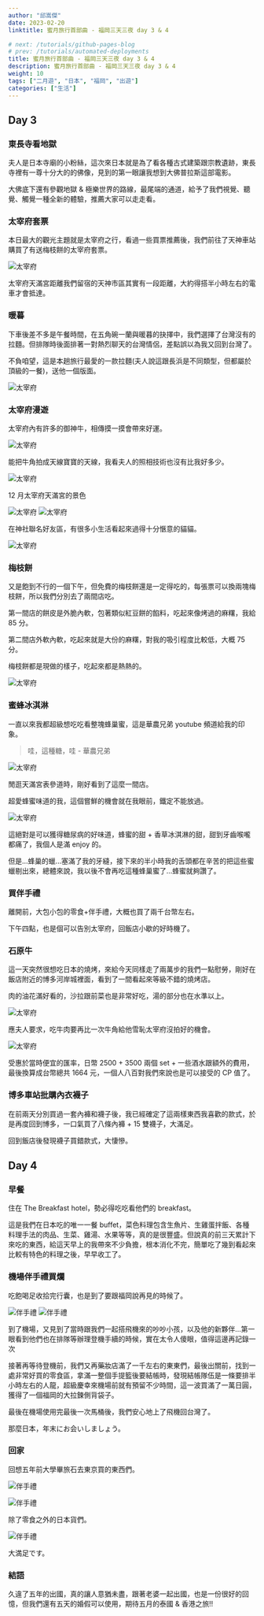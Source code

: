 ```yaml
---
author: "邱嵩傑"
date: 2023-02-20
linktitle: 蜜月旅行首部曲 - 福岡三天三夜 day 3 & 4

# next: /tutorials/github-pages-blog
# prev: /tutorials/automated-deployments
title: 蜜月旅行首部曲 - 福岡三天三夜 day 3 & 4
description: 蜜月旅行首部曲 - 福岡三天三夜 day 3 & 4
weight: 10
tags: ["二月遊", "日本", "福岡", "出遊"]
categories: ["生活"]
---
```


## Day 3

### 東長寺看地獄

夫人是日本寺廟的小粉絲，這次來日本就是為了看各種古式建築跟宗教遺跡，東長寺裡有一尊十分大的的佛像，見到的第一眼讓我想到大佛普拉斯這部電影。

大佛底下還有參觀地獄 & 極樂世界的路線，最尾端的通道，給予了我們視覺、聽覺、觸覺一種全新的體驗，推薦大家可以走走看。

### 太宰府套票

本日最大的觀光主題就是太宰府之行，看過一些買票推薦後，我們前往了天神車站購買了有送梅枝餅的太宰府套票。

![太宰府](https://fun-song-asset.s3.ap-northeast-1.amazonaws.com/20230218/52.jpg)

太宰府天滿宮距離我們留宿的天神市區其實有一段距離，大約得搭半小時左右的電車才會抵達。

### 暖暮

下車後差不多是午餐時間，在五角碗一蘭與暖暮的抉擇中，我們選擇了台灣沒有的拉麵。但排隊時後面排著一對熱烈聊天的台灣情侶，差點誤以為我又回到台灣了。

不負咱望，這是本趟旅行最愛的一款拉麵(夫人說這跟長浜是不同類型，但都屬於頂級的一餐)，送他一個版面。

![太宰府](https://fun-song-asset.s3.ap-northeast-1.amazonaws.com/20230218/12.jpg)

### 太宰府漫遊

太宰府內有許多的御神牛，相傳摸一摸會帶來好運。

![太宰府](https://fun-song-asset.s3.ap-northeast-1.amazonaws.com/20230218/34.jpg)

能把牛角拍成天線寶寶的天線，我看夫人的照相技術也沒有比我好多少。

![太宰府](https://fun-song-asset.s3.ap-northeast-1.amazonaws.com/20230218/35.jpg)

12 月太宰府天滿宮的景色

![太宰府](https://fun-song-asset.s3.ap-northeast-1.amazonaws.com/20230218/14.jpg)
![太宰府](https://fun-song-asset.s3.ap-northeast-1.amazonaws.com/20230218/16.jpg)

在神社聯名好友區，有很多小生活看起來過得十分愜意的貓貓。

![太宰府](https://fun-song-asset.s3.ap-northeast-1.amazonaws.com/20230218/15.jpg)

### 梅枝餅

又是飽到不行的一個下午，但免費的梅枝餅還是一定得吃的，每張票可以換兩塊梅枝餅，所以我們分別去了兩間店吃。

第一間店的餅皮是外脆內軟，包著類似紅豆餅的餡料，吃起來像烤過的麻糬，我給 85 分。

第二間店外軟內軟，吃起來就是大份的麻糬，對我的吸引程度比較低，大概 75 分。

梅枝餅都是現做的樣子，吃起來都是熱熱的。

![太宰府](https://fun-song-asset.s3.ap-northeast-1.amazonaws.com/20230218/13.jpg)

### 蜜蜂冰淇淋

一直以來我都超級想吃吃看整塊蜂巢蜜，這是華農兄弟 youtube 頻道給我的印象。

> 哇，這種糖，哇 - 華農兄弟

![太宰府](https://fun-song-asset.s3.ap-northeast-1.amazonaws.com/20230218/53.png)

閒逛天滿宮表參道時，剛好看到了這麼一間店。

超愛蜂蜜味道的我，這個嘗鮮的機會就在我眼前，鐵定不能放過。

![太宰府](https://fun-song-asset.s3.ap-northeast-1.amazonaws.com/20230218/36.jpg)

這絕對是可以獲得糖尿病的好味道，蜂蜜的甜 + 香草冰淇淋的甜，甜到牙齒喉嚨都痛了，我個人是滿 enjoy 的。

但是...蜂巢的蠟...塞滿了我的牙縫，接下來的半小時我的舌頭都在辛苦的把這些蜜蠟剔出來，總體來說，我以後不會再吃這種蜂巢蜜了...蜂蜜就夠讚了。

### 買伴手禮

離開前，大包小包的零食+伴手禮，大概也買了兩千台幣左右。

下午四點，也是個可以告別太宰府，回飯店小歇的好時機了。

### 石原牛

這一天突然很想吃日本的燒烤，來給今天同樣走了兩萬步的我們一點慰勞，剛好在飯店附近的博多河岸城裡面，看到了一間看起來等級不錯的燒烤店。

肉的油花滿好看的，沙拉跟前菜也是非常好吃，湯的部分也在水準以上。

![太宰府](https://fun-song-asset.s3.ap-northeast-1.amazonaws.com/20230218/17.jpg)

應夫人要求，吃牛肉要再比一次牛角給他雪恥太宰府沒拍好的機會。

![太宰府](https://fun-song-asset.s3.ap-northeast-1.amazonaws.com/20230218/18.jpg)

受惠於當時便宜的匯率，日幣 2500 + 3500 兩個 set + 一些酒水跟額外的費用，最後換算成台幣總共 1664 元，一個人八百對我們來說也是可以接受的 CP 值了。

### 博多車站批購內衣襪子

在前兩天分別買過一套內褲和襪子後，我已經確定了這兩樣東西我喜歡的款式，於是再度回到博多，一口氣買了八條內褲 + 15 雙襪子，大滿足。

回到飯店後發現襪子買錯款式，大悽慘。

## Day 4

### 早餐

住在 The Breakfast hotel，勢必得吃吃看他們的 breakfast。

這是我們在日本吃的唯一一餐 buffet，菜色料理包含生魚片、生雞蛋拌飯、各種料理手法的肉品、生菜、雞湯、水果等等，真的是很豐盛。但說真的前三天累計下來吃的東西，給這天早上的我帶來不少負擔，根本消化不完，簡單吃了幾到看起來比較有特色的料理之後，早早收工了。

### 機場伴手禮買爛

吃飽喝足收拾完行囊，也是到了要跟福岡說再見的時候了。

![伴手禮](https://fun-song-asset.s3.ap-northeast-1.amazonaws.com/20230218/19.jpg)
![伴手禮](https://fun-song-asset.s3.ap-northeast-1.amazonaws.com/20230218/37.jpg)

到了機場，又見到了當時跟我們一起搭飛機來的吵吵小孩，以及他的新夥伴...第一眼看到他們也在排隊等辦理登機手續的時候，實在太令人傻眼，值得這邊再記錄一次

接著再等待登機前，我們又再藥妝店滿了一千左右的東東們，最後出關前，找到一處非常好買的零食區，拿滿一整個手提籃後要結帳時，發現結帳隊伍是一條要排半小時左右的人龍，超級慶幸來機場前就有預留不少時間，這一波買滿了一萬日圓，獲得了一個福岡的大拉鍊側背袋子。

最後在機場使用完最後一次馬桶後，我們安心地上了飛機回台灣了。

那麼日本，年末にお会いしましょう。

### 回家

回想五年前大學畢旅石去東京買的東西們。

![伴手禮](https://fun-song-asset.s3.ap-northeast-1.amazonaws.com/20230218/44.jpg)

![伴手禮](https://fun-song-asset.s3.ap-northeast-1.amazonaws.com/20230218/45.jpg)

除了零食之外的日本貨們。

![伴手禮](https://fun-song-asset.s3.ap-northeast-1.amazonaws.com/20230218/54.jpg)

大満足です。

### 結語

久違了五年的出國，真的讓人意猶未盡，跟著老婆一起出國，也是一份很好的回憶，但我們還有五天的婚假可以使用，期待五月的泰國 & 香港之旅!!
